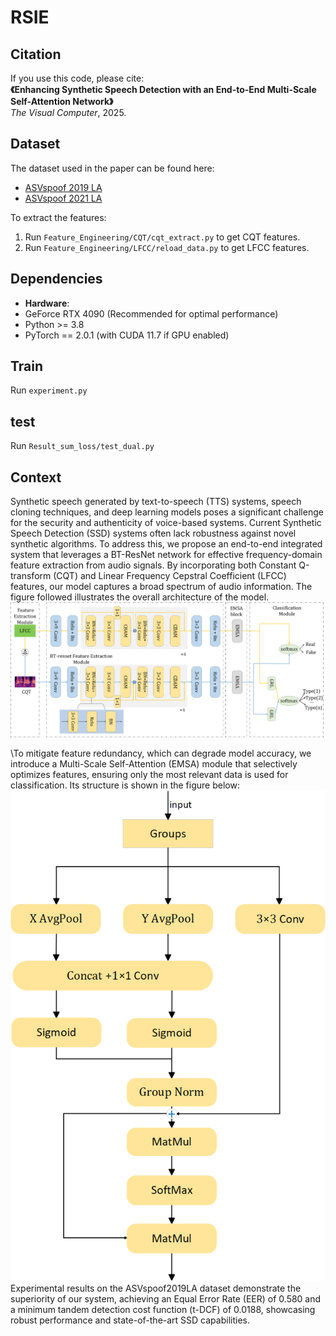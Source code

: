 # RSIE

## Citation
If you use this code, please cite:  
**《Enhancing Synthetic Speech Detection with an End-to-End Multi-Scale Self-Attention Network》**  
*The Visual Computer*, 2025.

## Dataset  
The dataset used in the paper can be found here:  
- [ASVspoof 2019 LA](https://www.cnblogs.com/ZigHello/p/16139075.html)  
- [ASVspoof 2021 LA](https://www.asvspoof.org/index2021.html)  

To extract the features:  
1. Run `Feature_Engineering/CQT/cqt_extract.py` to get CQT features.  
2. Run `Feature_Engineering/LFCC/reload_data.py` to get LFCC features.

## Dependencies  
- **Hardware**:
- GeForce RTX 4090 (Recommended for optimal performance)
- Python >= 3.8
- PyTorch == 2.0.1 (with CUDA 11.7 if GPU enabled)
  
## Train
Run `experiment.py`

## test
Run `Result_sum_loss/test_dual.py`

## Context
Synthetic speech generated by text-to-speech (TTS) systems, speech cloning techniques, and deep learning models poses a significant challenge for the security and authenticity of voice-based systems. Current Synthetic Speech Detection (SSD) systems often lack robustness against novel synthetic algorithms. To address this, we propose an end-to-end integrated system that leverages a BT-ResNet network for effective frequency-domain feature extraction from audio signals. By incorporating both Constant Q-transform (CQT) and Linear Frequency Cepstral Coefficient (LFCC) features, our model captures a broad spectrum of audio information. The figure followed illustrates the overall architecture of the model.
![image](https://github.com/springmarks/End-to-End-Multi-Scale-Self-Attention-Network/blob/main/images/Fig.png)

\To mitigate feature redundancy, which can degrade model accuracy, we introduce a Multi-Scale Self-Attention (EMSA) module that selectively optimizes features, ensuring only the most relevant data is used for classification. Its structure is shown in the figure below:
![image](https://github.com/springmarks/End-to-End-Multi-Scale-Self-Attention-Network/blob/main/images/Fig4(1).png)
Experimental results on the ASVspoof2019LA dataset demonstrate the superiority of our system, achieving an Equal Error Rate (EER) of 0.580 and a minimum tandem detection cost function (t-DCF) of 0.0188, showcasing robust performance and state-of-the-art SSD capabilities.

  

  

